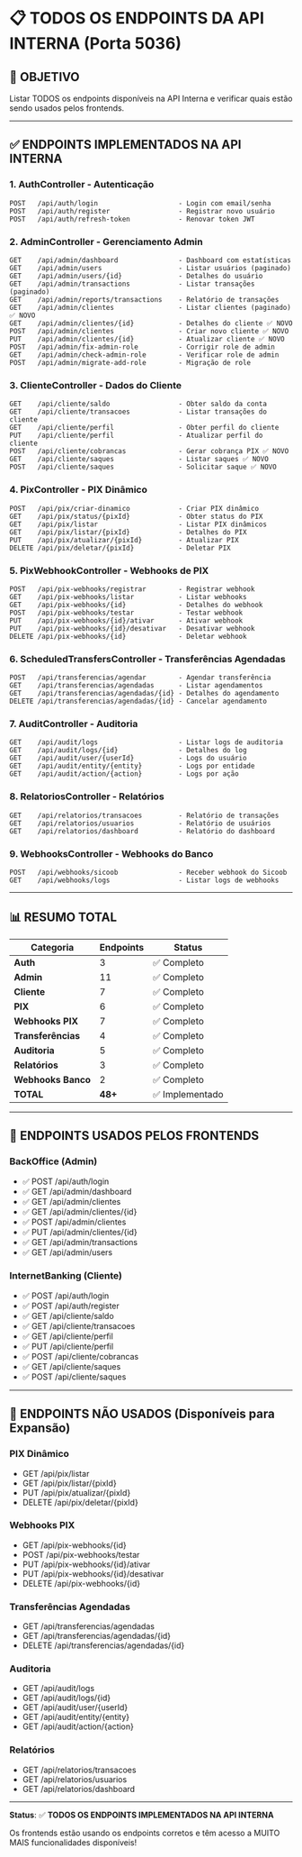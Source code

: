 # 📋 TODOS OS ENDPOINTS DA API INTERNA (Porta 5036)

## 🎯 OBJETIVO
Listar TODOS os endpoints disponíveis na API Interna e verificar quais estão sendo usados pelos frontends.

---

## ✅ ENDPOINTS IMPLEMENTADOS NA API INTERNA

### 1. **AuthController** - Autenticação
```
POST   /api/auth/login                    - Login com email/senha
POST   /api/auth/register                 - Registrar novo usuário
POST   /api/auth/refresh-token            - Renovar token JWT
```

### 2. **AdminController** - Gerenciamento Admin
```
GET    /api/admin/dashboard               - Dashboard com estatísticas
GET    /api/admin/users                   - Listar usuários (paginado)
GET    /api/admin/users/{id}              - Detalhes do usuário
GET    /api/admin/transactions            - Listar transações (paginado)
GET    /api/admin/reports/transactions    - Relatório de transações
GET    /api/admin/clientes                - Listar clientes (paginado) ✅ NOVO
GET    /api/admin/clientes/{id}           - Detalhes do cliente ✅ NOVO
POST   /api/admin/clientes                - Criar novo cliente ✅ NOVO
PUT    /api/admin/clientes/{id}           - Atualizar cliente ✅ NOVO
POST   /api/admin/fix-admin-role          - Corrigir role de admin
GET    /api/admin/check-admin-role        - Verificar role de admin
POST   /api/admin/migrate-add-role        - Migração de role
```

### 3. **ClienteController** - Dados do Cliente
```
GET    /api/cliente/saldo                 - Obter saldo da conta
GET    /api/cliente/transacoes            - Listar transações do cliente
GET    /api/cliente/perfil                - Obter perfil do cliente
PUT    /api/cliente/perfil                - Atualizar perfil do cliente
POST   /api/cliente/cobrancas             - Gerar cobrança PIX ✅ NOVO
GET    /api/cliente/saques                - Listar saques ✅ NOVO
POST   /api/cliente/saques                - Solicitar saque ✅ NOVO
```

### 4. **PixController** - PIX Dinâmico
```
POST   /api/pix/criar-dinamico            - Criar PIX dinâmico
GET    /api/pix/status/{pixId}            - Obter status do PIX
GET    /api/pix/listar                    - Listar PIX dinâmicos
GET    /api/pix/listar/{pixId}            - Detalhes do PIX
PUT    /api/pix/atualizar/{pixId}         - Atualizar PIX
DELETE /api/pix/deletar/{pixId}           - Deletar PIX
```

### 5. **PixWebhookController** - Webhooks de PIX
```
POST   /api/pix-webhooks/registrar        - Registrar webhook
GET    /api/pix-webhooks/listar           - Listar webhooks
GET    /api/pix-webhooks/{id}             - Detalhes do webhook
POST   /api/pix-webhooks/testar           - Testar webhook
PUT    /api/pix-webhooks/{id}/ativar      - Ativar webhook
PUT    /api/pix-webhooks/{id}/desativar   - Desativar webhook
DELETE /api/pix-webhooks/{id}             - Deletar webhook
```

### 6. **ScheduledTransfersController** - Transferências Agendadas
```
POST   /api/transferencias/agendar        - Agendar transferência
GET    /api/transferencias/agendadas      - Listar agendamentos
GET    /api/transferencias/agendadas/{id} - Detalhes do agendamento
DELETE /api/transferencias/agendadas/{id} - Cancelar agendamento
```

### 7. **AuditController** - Auditoria
```
GET    /api/audit/logs                    - Listar logs de auditoria
GET    /api/audit/logs/{id}               - Detalhes do log
GET    /api/audit/user/{userId}           - Logs do usuário
GET    /api/audit/entity/{entity}         - Logs por entidade
GET    /api/audit/action/{action}         - Logs por ação
```

### 8. **RelatoriosController** - Relatórios
```
GET    /api/relatorios/transacoes         - Relatório de transações
GET    /api/relatorios/usuarios           - Relatório de usuários
GET    /api/relatorios/dashboard          - Relatório do dashboard
```

### 9. **WebhooksController** - Webhooks do Banco
```
POST   /api/webhooks/sicoob               - Receber webhook do Sicoob
GET    /api/webhooks/logs                 - Listar logs de webhooks
```

---

## 📊 RESUMO TOTAL

| Categoria | Endpoints | Status |
|-----------|-----------|--------|
| **Auth** | 3 | ✅ Completo |
| **Admin** | 11 | ✅ Completo |
| **Cliente** | 7 | ✅ Completo |
| **PIX** | 6 | ✅ Completo |
| **Webhooks PIX** | 7 | ✅ Completo |
| **Transferências** | 4 | ✅ Completo |
| **Auditoria** | 5 | ✅ Completo |
| **Relatórios** | 3 | ✅ Completo |
| **Webhooks Banco** | 2 | ✅ Completo |
| **TOTAL** | **48+** | ✅ Implementado |

---

## 🎯 ENDPOINTS USADOS PELOS FRONTENDS

### BackOffice (Admin)
- ✅ POST /api/auth/login
- ✅ GET /api/admin/dashboard
- ✅ GET /api/admin/clientes
- ✅ GET /api/admin/clientes/{id}
- ✅ POST /api/admin/clientes
- ✅ PUT /api/admin/clientes/{id}
- ✅ GET /api/admin/transactions
- ✅ GET /api/admin/users

### InternetBanking (Cliente)
- ✅ POST /api/auth/login
- ✅ POST /api/auth/register
- ✅ GET /api/cliente/saldo
- ✅ GET /api/cliente/transacoes
- ✅ GET /api/cliente/perfil
- ✅ PUT /api/cliente/perfil
- ✅ POST /api/cliente/cobrancas
- ✅ GET /api/cliente/saques
- ✅ POST /api/cliente/saques

---

## 🚀 ENDPOINTS NÃO USADOS (Disponíveis para Expansão)

### PIX Dinâmico
- GET /api/pix/listar
- GET /api/pix/listar/{pixId}
- PUT /api/pix/atualizar/{pixId}
- DELETE /api/pix/deletar/{pixId}

### Webhooks PIX
- GET /api/pix-webhooks/{id}
- POST /api/pix-webhooks/testar
- PUT /api/pix-webhooks/{id}/ativar
- PUT /api/pix-webhooks/{id}/desativar
- DELETE /api/pix-webhooks/{id}

### Transferências Agendadas
- GET /api/transferencias/agendadas
- GET /api/transferencias/agendadas/{id}
- DELETE /api/transferencias/agendadas/{id}

### Auditoria
- GET /api/audit/logs
- GET /api/audit/logs/{id}
- GET /api/audit/user/{userId}
- GET /api/audit/entity/{entity}
- GET /api/audit/action/{action}

### Relatórios
- GET /api/relatorios/transacoes
- GET /api/relatorios/usuarios
- GET /api/relatorios/dashboard

---

**Status**: ✅ **TODOS OS ENDPOINTS IMPLEMENTADOS NA API INTERNA**

Os frontends estão usando os endpoints corretos e têm acesso a MUITO MAIS funcionalidades disponíveis!

